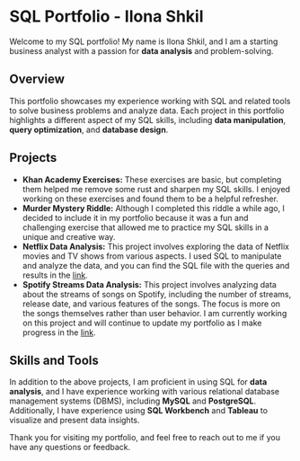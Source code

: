 # SQL Portfolio - Ilona Shkil

Welcome to my SQL portfolio! My name is Ilona Shkil, and I am a starting business analyst with a passion for **data analysis** and problem-solving.

## Overview

This portfolio showcases my experience working with SQL and related tools to solve business problems and analyze data. Each project in this portfolio highlights a different aspect of my SQL skills, including **data manipulation**, **query optimization**, and **database design**.

## Projects

- **Khan Academy Exercises:** These exercises are basic, but completing them helped me remove some rust and sharpen my SQL skills. I enjoyed working on these exercises and found them to be a helpful refresher.
- **Murder Mystery Riddle:** Although I completed this riddle a while ago, I decided to include it in my portfolio because it was a fun and challenging exercise that allowed me to practice my SQL skills in a unique and creative way.
- **Netflix Data Analysis:** This project involves exploring the data of Netflix movies and TV shows from various aspects. I used SQL to manipulate and analyze the data, and you can find the SQL file with the queries and results in the [link](https://github.com/ilonashkil/sql_portfolio/blob/main/Neftflix_Data_Analysis/Netflix_Titles_Project.sql).
- **Spotify Streams Data Analysis:** This project involves analyzing data about the streams of songs on Spotify, including the number of streams, release date, and various features of the songs. The focus is more on the songs themselves rather than user behavior. I am currently working on this project and will continue to update my portfolio as I make progress in the [link](https://github.com/ilonashkil/sql_portfolio/blob/main/Spotify_Data_Analysis/Spotify_Streams_Project.sql).

## Skills and Tools

In addition to the above projects, I am proficient in using SQL for **data analysis**, and I have experience working with various relational database management systems (DBMS), including **MySQL** and **PostgreSQL**. Additionally, I have experience using **SQL Workbench** and **Tableau** to visualize and present data insights.

Thank you for visiting my portfolio, and feel free to reach out to me if you have any questions or feedback.
